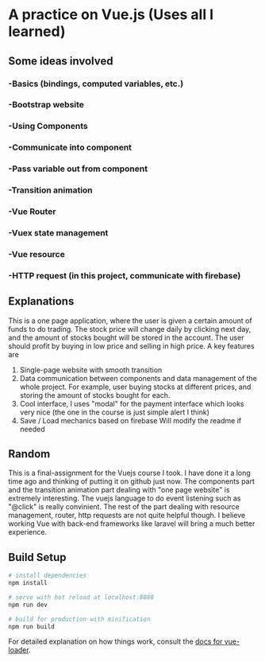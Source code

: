 # A practice on Vue.js (Uses all I learned)

## Some ideas involved
### -Basics (bindings, computed variables, etc.)
### -Bootstrap website
### -Using Components
### -Communicate into component
### -Pass variable out from component
### -Transition animation
### -Vue Router
### -Vuex state management
### -Vue resource
### -HTTP request (in this project, communicate with firebase)

## Explanations
This is a one page application, where the user is given a certain amount of funds to do trading. The stock price will change daily by clicking next day, and the amount of stocks bought will be stored in the account. The user should profit by buying in low price and selling in high price.
A key features are 
  1) Single-page website with smooth transition
  2) Data communication between components and data management of the whole project. For example, user buying stocks at different prices, and storing the amount of stocks bought for each.
  3) Cool interface, I uses "modal" for the payment interface which looks very nice (the one in the course is just simple alert I think)
  4) Save / Load mechanics based on firebase
  Will modify the readme if needed

## Random
This is a final-assignment for the Vuejs course I took. I have done it a long time ago and thinking of putting it on github just now. The components part and the transition animation part dealing with "one page website" is extremely interesting. The vuejs language to do event listening such as "@click" is really convinient. The rest of the part dealing with resource management, router, http requests are not quite helpful though. I believe working Vue with back-end frameworks like laravel will bring a much better experience.

## Build Setup

``` bash
# install dependencies
npm install

# serve with hot reload at localhost:8080
npm run dev

# build for production with minification
npm run build
```

For detailed explanation on how things work, consult the [docs for vue-loader](http://vuejs.github.io/vue-loader).
